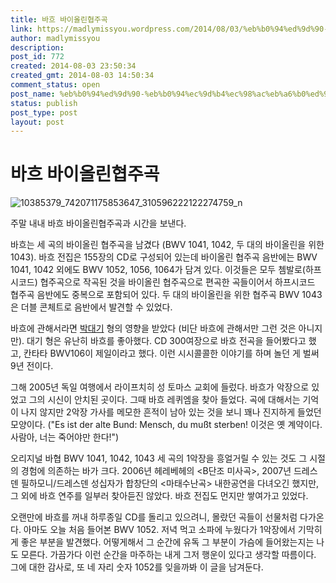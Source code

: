 ```yaml
---
title: 바흐 바이올린협주곡
link: https://madlymissyou.wordpress.com/2014/08/03/%eb%b0%94%ed%9d%90-%eb%b0%94%ec%9d%b4%ec%98%ac%eb%a6%b0%ed%98%91%ec%a3%bc%ea%b3%a1/
author: madlymissyou
description: 
post_id: 772
created: 2014-08-03 23:50:34
created_gmt: 2014-08-03 14:50:34
comment_status: open
post_name: %eb%b0%94%ed%9d%90-%eb%b0%94%ec%9d%b4%ec%98%ac%eb%a6%b0%ed%98%91%ec%a3%bc%ea%b3%a1
status: publish
post_type: post
layout: post
---
```


# 바흐 바이올린협주곡

![10385379_742071175853647_310596222122274759_n](https://madlymissyou.files.wordpress.com/2014/08/10385379_742071175853647_310596222122274759_n.jpg?w=600)

주말 내내 바흐 바이올린협주곡과 시간을 보낸다.

바흐는 세 곡의 바이올린 협주곡을 남겼다 (BWV 1041, 1042, 두 대의 바이올린을 위한 1043). 바흐 전집은 155장의 CD로 구성되어 있는데 바이올린 협주곡 음반에는 BWV 1041, 1042 외에도 BWV 1052, 1056, 1064가 담겨 있다. 이것들은 모두 쳄발로(하프시코드) 협주곡으로 작곡된 것을 바이올린 협주곡으로 편곡한 곡들이어서 하프시코드 협주곡 음반에도 중복으로 포함되어 있다. 두 대의 바이올린을 위한 협주곡 BWV 1043은 더블 콘체트로 음반에서 발견할 수 있었다.

바흐에 관해서라면 [박대기](https://www.facebook.com/daegi.park) 형의 영향을 받았다 (비단 바흐에 관해서만 그런 것은 아니지만). 대기 형은 유난히 바흐를 좋아했다. CD 300여장으로 바흐 전곡을 들어봤다고 했고, 칸타타 BWV106이 제일이라고 했다. 이런 시시콜콜한 이야기를 하며 놀던 게 벌써 9년 전이다.

그해 2005년 독일 여행에서 라이프치히 성 토마스 교회에 들렀다. 바흐가 악장으로 있었고 그의 시신이 안치된 곳이다. 그때 바흐 레퀴엠을 찾아 들었다. 곡에 대해서는 기억이 나지 않지만 2악장 가사를 메모한 흔적이 남아 있는 것을 보니 꽤나 진지하게 들었던 모양이다. ("Es ist der alte Bund: Mensch, du mußt sterben! 이것은 옛 계약이다. 사람아, 너는 죽어야만 한다!")

오리지널 바협 BWV 1041, 1042, 1043 세 곡의 1악장을 흥얼거릴 수 있는 것도 그 시절의 경험에 의존하는 바가 크다. 2006년 헤레베헤의 <B단조 미사곡>, 2007년 드레스덴 필하모니/드레스덴 성십자가 합창단의 <마태수난곡> 내한공연을 다녀오긴 했지만, 그 외에 바흐 연주를 일부러 찾아듣진 않았다. 바흐 전집도 먼지만 쌓여가고 있었다.

오랜만에 바흐를 꺼내 하루종일 CD를 돌리고 있으려니, 몰랐던 곡들이 선물처럼 다가온다. 아마도 오늘 처음 들어본 BWV 1052. 저녁 먹고 소파에 누웠다가 1악장에서 기막히게 좋은 부분을 발견했다. 어떻게해서 그 순간에 유독 그 부분이 가슴에 들어왔는지는 나도 모른다. 가끔가다 이런 순간을 마주하는 내게 그저 행운이 있다고 생각할 따름이다. 그에 대한 감사로, 또 네 자리 숫자 1052를 잊을까봐 이 글을 남겨둔다.